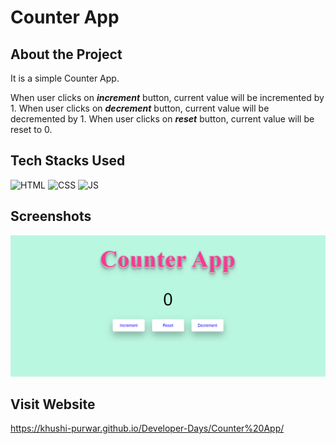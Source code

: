 # Counter App

## About the Project
It is a simple Counter App.

When user clicks on <b><i>increment</i></b> button, current value will be incremented by 1.
When user clicks on <b><i>decrement</i></b> button, current value will be decremented by 1.
When user clicks on <b><i>reset</i></b> button, current value will be reset to 0.

## Tech Stacks Used

![HTML](https://img.shields.io/badge/html5%20-%23E34F26.svg?&style=for-the-badge&logo=html5&logoColor=white)
![CSS](https://img.shields.io/badge/css3%20-%231572B6.svg?&style=for-the-badge&logo=css3&logoColor=white)
![JS](https://img.shields.io/badge/javascript%20-%23323330.svg?&style=for-the-badge&logo=javascript&logoColor=%23F7DF1E)

## Screenshots

<img src="./Assets/media/ss1.png" />

## Visit Website

https://khushi-purwar.github.io/Developer-Days/Counter%20App/

